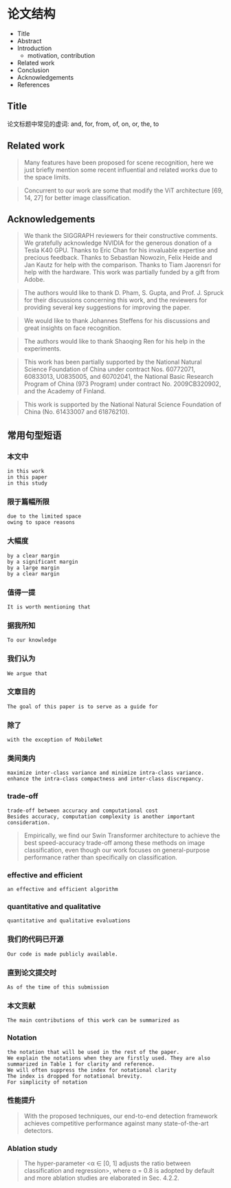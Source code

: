 # 论文结构
- Title
- Abstract
- Introduction
    - motivation, contribution
- Related work
- Conclusion
- Acknowledgements
- References


## Title 
论文标题中常见的虚词: and, for, from, of, on, or, the, to


## Related work
> Many features have been proposed for scene recognition, here we just briefly mention some recent influential and related works due to the space limits.

> Concurrent to our work are some that modify the ViT architecture [69, 14, 27] for better image classification.


## Acknowledgements
> We thank the SIGGRAPH reviewers for their constructive comments. We gratefully acknowledge NVIDIA for the generous donation of a Tesla K40 GPU. Thanks to Eric Chan for his invaluable expertise and precious feedback. Thanks to Sebastian Nowozin, Felix Heide and Jan Kautz for help with the comparison. Thanks to Tiam Jaorensri for help with the hardware. This work was partially funded by a gift from Adobe.

> The authors would like to thank D. Pham, S. Gupta, and Prof. J. Spruck for their discussions concerning this work, and the reviewers for providing several key suggestions for improving the paper.

> We would like to thank Johannes Steffens for his discussions and great insights on face recognition.

> The authors would like to thank Shaoqing Ren for his help in the experiments.

> This work has been partially supported by the National Natural Science Foundation of China under contract Nos. 60772071, 60833013, U0835005, and 60702041, the National Basic Research Program of China (973 Program) under contract No. 2009CB320902, and the Academy of Finland.

> This work is supported by the National Natural Science Foundation of China (No. 61433007 and 61876210).


## 常用句型短语

### 本文中
    in this work
    in this paper
    in this study


### 限于篇幅所限
    due to the limited space
    owing to space reasons


### 大幅度
    by a clear margin
    by a significant margin
    by a large margin
    by a clear margin

### 值得一提
    It is worth mentioning that

### 据我所知
    To our knowledge

### 我们认为
    We argue that

### 文章目的
    The goal of this paper is to serve as a guide for

### 除了
    with the exception of MobileNet

### 类间类内
    maximize inter-class variance and minimize intra-class variance.
    enhance the intra-class compactness and inter-class discrepancy.

### trade-off
    trade-off between accuracy and computational cost
    Besides accuracy, computation complexity is another important consideration.

> Empirically, we find our Swin Transformer architecture to achieve the best speed-accuracy trade-off among these methods on image classification, even though our work focuses on general-purpose performance rather than specifically on classification.


### effective and efficient
    an effective and efficient algorithm

### quantitative and qualitative
    quantitative and qualitative evaluations

### 我们的代码已开源
    Our code is made publicly available.

### 直到论文提交时
    As of the time of this submission

### 本文贡献
    The main contributions of this work can be summarized as

### Notation
    the notation that will be used in the rest of the paper.
    We explain the notations when they are firstly used. They are also summarized in Table 1 for clarity and reference.
    We will often suppress the index for notational clarity
    The index is dropped for notational brevity.
    For simplicity of notation

### 性能提升
> With the proposed techniques, our end-to-end detection framework achieves competitive performance against many state-of-the-art detectors.

### Ablation study
> The hyper-parameter <α ∈ [0, 1] adjusts the ratio between classification and regression>, where α = 0.8 is adopted by default and more ablation studies are elaborated in Sec. 4.2.2.
    
    


